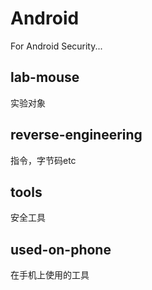 # Android
For Android Security...

## lab-mouse
实验对象

## reverse-engineering
指令，字节码etc

## tools
安全工具

## used-on-phone
在手机上使用的工具
